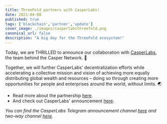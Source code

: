 ```yaml
---
title: ThreeFold partners with CasperLabs!
date: 2021-04-08
published: true
tags: ['blockchain','partner','update']
cover_image: ./images/casperlabsthreefold.png
canonical_url: false
description: "A big day for the ThreeFold ecosystem!"
---
```


Today, we are THRILLED to announce our collaboration with [CasperLabs](http://casperlabs.io/), the team behind the Casper Network. 🤝

Together, we will further CasperLabs' decentralization efforts while accelerating a collective mission and vision of achieving more equally distributing global wealth and resources – doing so through creating more opportunities for people and enterprises around the world, without limits. 🌏

- Read more about the partnership [here](http://threefold.io/news/post/threefold_casperlabs/).
- And check out CasperLabs' announcement [here](http://blog.casperlabs.io/threefold-provides-sustainable-decentralized-it-capacity-platform-for-the-casper-network/).

*You can find the CasperLabs Telegram announcement channel [here](http://t.me/casperofficialann) and two-way channel [here](http://t.me/casperblockchain).*